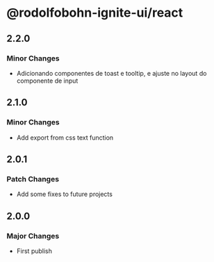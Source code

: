 # @rodolfobohn-ignite-ui/react

## 2.2.0

### Minor Changes

- Adicionando componentes de toast e tooltip, e ajuste no layout do componente de input

## 2.1.0

### Minor Changes

- Add export from css text function

## 2.0.1

### Patch Changes

- Add some fixes to future projects

## 2.0.0

### Major Changes

- First publish
